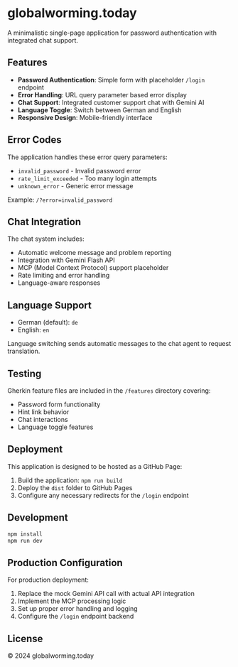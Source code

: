 
# globalworming.today

A minimalistic single-page application for password authentication with integrated chat support.

## Features

- **Password Authentication**: Simple form with placeholder `/login` endpoint
- **Error Handling**: URL query parameter based error display
- **Chat Support**: Integrated customer support chat with Gemini AI
- **Language Toggle**: Switch between German and English
- **Responsive Design**: Mobile-friendly interface

## Error Codes

The application handles these error query parameters:

- `invalid_password` - Invalid password error
- `rate_limit_exceeded` - Too many login attempts  
- `unknown_error` - Generic error message

Example: `/?error=invalid_password`

## Chat Integration

The chat system includes:

- Automatic welcome message and problem reporting
- Integration with Gemini Flash API
- MCP (Model Context Protocol) support placeholder
- Rate limiting and error handling
- Language-aware responses

## Language Support

- German (default): `de`
- English: `en`

Language switching sends automatic messages to the chat agent to request translation.

## Testing

Gherkin feature files are included in the `/features` directory covering:

- Password form functionality
- Hint link behavior  
- Chat interactions
- Language toggle features

## Deployment

This application is designed to be hosted as a GitHub Page:

1. Build the application: `npm run build`
2. Deploy the `dist` folder to GitHub Pages
3. Configure any necessary redirects for the `/login` endpoint

## Development

```bash
npm install
npm run dev
```

## Production Configuration

For production deployment:

1. Replace the mock Gemini API call with actual API integration
2. Implement the MCP processing logic
3. Set up proper error handling and logging
4. Configure the `/login` endpoint backend

## License

© 2024 globalworming.today
```
